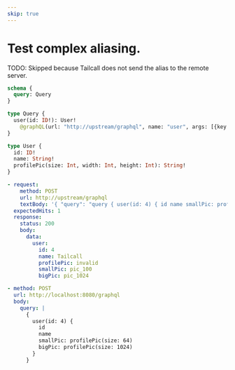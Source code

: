 ```yaml
---
skip: true
---
```


# Test complex aliasing.

TODO: Skipped because Tailcall does not send the alias to the remote server.

```graphql @config
schema {
  query: Query
}

type Query {
  user(id: ID!): User!
    @graphQL(url: "http://upstream/graphql", name: "user", args: [{key: "id", value: "{{.args.id}}"}])
}

type User {
  id: ID!
  name: String!
  profilePic(size: Int, width: Int, height: Int): String!
}
```

```yml @mock
- request:
    method: POST
    url: http://upstream/graphql
    textBody: '{ "query": "query { user(id: 4) { id name smallPic: profilePic(size: 64) bigPic: profilePic(size: 1024) } }" }'
  expectedHits: 1
  response:
    status: 200
    body:
      data:
        user:
          id: 4
          name: Tailcall
          profilePic: invalid
          smallPic: pic_100
          bigPic: pic_1024
```

```yml @test
- method: POST
  url: http://localhost:8080/graphql
  body:
    query: |
      {
        user(id: 4) {
          id
          name
          smallPic: profilePic(size: 64)
          bigPic: profilePic(size: 1024)
        }
      }
```
